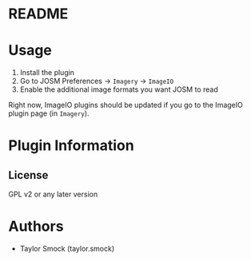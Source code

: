 README 
======

# Usage
1. Install the plugin
2. Go to JOSM Preferences -> `Imagery` -> `ImageIO`
3. Enable the additional image formats you want JOSM to read

Right now, ImageIO plugins should be updated if you go to the ImageIO plugin page (in `Imagery`).

# Plugin Information
## License
GPL v2 or any later version

# Authors
* Taylor Smock (taylor.smock)


